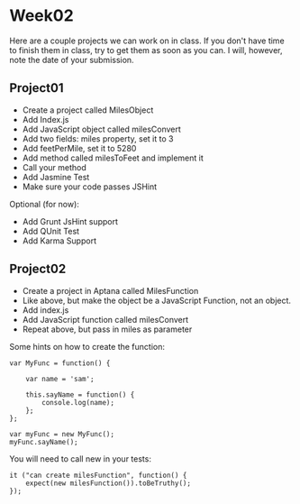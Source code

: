 Week02
======

Here are a couple projects we can work on in class. If you don't have time to finish
them in class, try to get them as soon as you can. I will, however, note the date
of your submission.

Project01
---------

- Create a project called MilesObject
- Add Index.js
- Add JavaScript object called milesConvert
- Add two fields: miles property, set it to 3
- Add feetPerMile, set it to 5280
- Add method called milesToFeet and implement it
- Call your method
- Add Jasmine Test
- Make sure your code passes JSHint

Optional (for now):

- Add Grunt JsHint support
- Add QUnit Test
- Add Karma Support

Project02
---------

- Create a project in Aptana called MilesFunction
- Like above, but make the object be a JavaScript Function, not an object.
- Add index.js
- Add JavaScript function called milesConvert
- Repeat above, but pass in miles as parameter

Some hints on how to create the function:

```
var MyFunc = function() {

	var name = 'sam';

	this.sayName = function() {
		console.log(name);
	};
};

var myFunc = new MyFunc();
myFunc.sayName();
```

You will need to call new in your tests:

	it ("can create milesFunction", function() {
		expect(new milesFunction()).toBeTruthy();
	});

